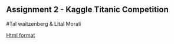 ## Assignment 2 - Kaggle Titanic Competition
#Tal waitzenberg & Lital Morali

[Html format](http://rpubs.com/talon8080/269974)
